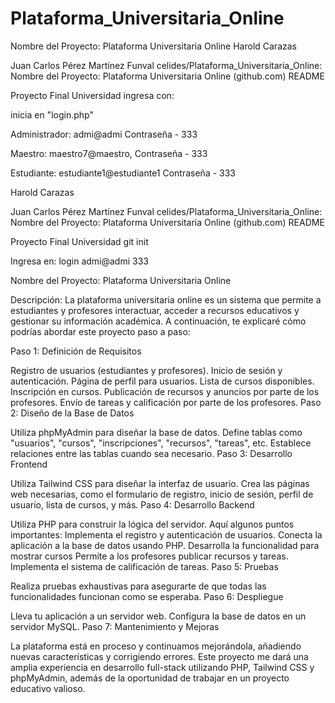 # Plataforma_Universitaria_Online
Nombre del Proyecto: Plataforma Universitaria Online
Harold Carazas

Juan Carlos Pérez Martínez
Funval
celides/Plataforma_Universitaria_Online: Nombre del Proyecto: Plataforma Universitaria Online (github.com)
 README

Proyecto Final Universidad
ingresa con:


inicia en "login.php"


Administrador:
admi@admi
Contraseña - 333

Maestro: 
maestro7@maestro,
Contraseña - 333

Estudiante:
estudiante1@estudiante1 
Contraseña - 333

Harold Carazas

Juan Carlos Pérez Martínez
Funval
celides/Plataforma_Universitaria_Online: Nombre del Proyecto: Plataforma Universitaria Online (github.com)
README

Proyecto Final Universidad
git init

Ingresa en:
login
admi@admi
333

 
Nombre del Proyecto: Plataforma Universitaria Online

Descripción:
La plataforma universitaria online es un sistema que permite a estudiantes y profesores interactuar, acceder a recursos educativos y gestionar su información académica. A continuación, te explicaré cómo podrías abordar este proyecto paso a paso:

Paso 1: Definición de Requisitos

Registro de usuarios (estudiantes y profesores).
Inicio de sesión y autenticación.
Página de perfil para usuarios.
Lista de cursos disponibles.
Inscripción en cursos.
Publicación de recursos y anuncios por parte de los profesores.
Envío de tareas y calificación por parte de los profesores.
Paso 2: Diseño de la Base de Datos

Utiliza phpMyAdmin para diseñar la base de datos. Define tablas como "usuarios", "cursos", "inscripciones", "recursos", "tareas", etc. Establece relaciones entre las tablas cuando sea necesario.
Paso 3: Desarrollo Frontend

Utiliza Tailwind CSS para diseñar la interfaz de usuario. Crea las páginas web necesarias, como el formulario de registro, inicio de sesión, perfil de usuario, lista de cursos, y más.
Paso 4: Desarrollo Backend

Utiliza PHP para construir la lógica del servidor. Aquí algunos puntos importantes:
Implementa el registro y autenticación de usuarios.
Conecta la aplicación a la base de datos usando PHP.
Desarrolla la funcionalidad para mostrar cursos 
Permite a los profesores publicar recursos y tareas.
Implementa el sistema de calificación de tareas.
Paso 5: Pruebas

Realiza pruebas exhaustivas para asegurarte de que todas las funcionalidades funcionan como se esperaba.
Paso 6: Despliegue

Lleva tu aplicación a un servidor web. Configura la base de datos en un servidor MySQL.
Paso 7: Mantenimiento y Mejoras

La plataforma está en proceso y continuamos mejorándola, añadiendo nuevas características y corrigiendo errores.
Este proyecto me dará una amplia experiencia en desarrollo full-stack utilizando PHP, Tailwind CSS y phpMyAdmin, además de la oportunidad de trabajar en un proyecto educativo valioso. 








